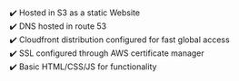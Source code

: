 ✔️ Hosted in S3 as a static Website  
✔️ DNS hosted in route 53  
✔️ Cloudfront distribution configured for fast global access  
✔️ SSL configured through AWS certificate manager  
✔️ Basic HTML/CSS/JS for functionality  